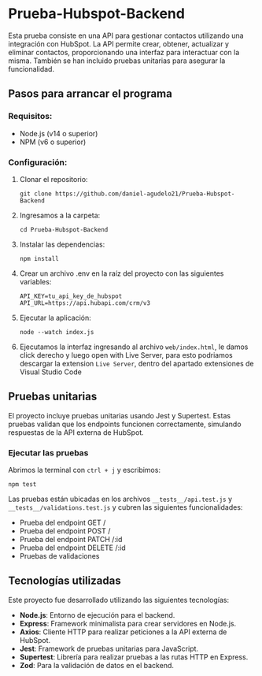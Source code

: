 # Prueba-Hubspot-Backend
Esta prueba consiste en una API para gestionar contactos utilizando una integración con HubSpot. La API permite crear, obtener, actualizar y eliminar contactos, proporcionando una interfaz para interactuar con la misma. También se han incluido pruebas unitarias para asegurar la funcionalidad.

## Pasos para arrancar el programa
### Requisitos:
- Node.js (v14 o superior)
- NPM (v6 o superior)

### Configuración:
1. Clonar el repositorio:
   ```
   git clone https://github.com/daniel-agudelo21/Prueba-Hubspot-Backend
   ```
2. Ingresamos a la carpeta:
   ```
   cd Prueba-Hubspot-Backend
   ```
3. Instalar las dependencias:
   ```
   npm install
   ```
4. Crear un archivo .env en la raíz del proyecto con las siguientes variables:
   ```
   API_KEY=tu_api_key_de_hubspot
   API_URL=https://api.hubapi.com/crm/v3
   ```
5. Ejecutar la aplicación:
   ```
   node --watch index.js
   ```
6. Ejecutamos la interfaz ingresando al archivo `web/index.html`, le damos click derecho y luego open with Live Server, para esto podriamos descargar la extension `Live Server`, dentro del apartado extensiones de Visual Studio Code

## Pruebas unitarias
El proyecto incluye pruebas unitarias usando Jest y Supertest. Estas pruebas validan que los endpoints funcionen correctamente, simulando respuestas de la API externa de HubSpot.
### Ejecutar las pruebas
Abrimos la terminal con `ctrl + j` y escribimos:
```
npm test
```
Las pruebas están ubicadas en los archivos `__tests__/api.test.js` y `__tests__/validations.test.js` y cubren las siguientes funcionalidades:
- Prueba del endpoint GET /
- Prueba del endpoint POST /
- Prueba del endpoint PATCH /:id
- Prueba del endpoint DELETE /:id
- Pruebas de validaciones

## Tecnologías utilizadas
Este proyecto fue desarrollado utilizando las siguientes tecnologías:
- **Node.js**: Entorno de ejecución para el backend.
- **Express**: Framework minimalista para crear servidores en Node.js.
- **Axios**: Cliente HTTP para realizar peticiones a la API externa de HubSpot.
- **Jest**: Framework de pruebas unitarias para JavaScript.
- **Supertest**: Librería para realizar pruebas a las rutas HTTP en Express.
- **Zod**: Para la validación de datos en el backend.
